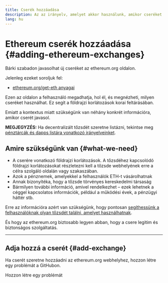 ```yaml
---
title: Cserék hozzáadása
description: Az az irányelv, amelyet akkor használunk, amikor cseréket adunk hozzá az ethereum.org webhelyhez
lang: hu
---
```


# Ethereum cserék hozzáadása {#adding-ethereum-exchanges}

Bárki szabadon javasolhat új cseréket az ethereum.org oldalon.

Jelenleg ezeket soroljuk fel:

- [ethereum.org/get-eth anyagai](/get-eth/)

Ezen az oldalon a felhasználó megadhatja, hol él, és megnézheti, milyen cseréket használhat. Ez segít a földrajzi korlátozások korai feltárásában.

Emiatt a kontextus miatt szükségünk van néhány konkrét információra, amikor cserét javasol.

**MEGJEGYZÉS:** Ha decentralizált tőzsdét szeretne listázni, tekintse meg [pénztárcák és dapps listára vonatkozó irányelveinket](/contributing/adding-products/).

## Amire szükségünk van {#what-we-need}

- A cserére vonatkozó földrajzi korlátozások. A tőzsdéhez kapcsolódó földrajzi korlátozásokat részletezni kell a tőzsde webhelyének erre a célra szolgáló oldalán vagy szakaszában.
- Azok a pénznemek, amelyekkel a felhasználók ETH-t vásárolhatnak
- Annak bizonyítéka, hogy a tőzsde törvényes kereskedelmi társaság
- Bármilyen további információ, amivel rendelkezhet – ezek lehetnek a céggel kapcsolatos információk, például a működési évek, a pénzügyi háttér stb.

Erre az információra azért van szükségünk, hogy pontosan [segíthessünk a felhasználóknak olyan tőzsdét találni, amelyet használhatnak](/get-eth/#country-picker).

És hogy az ethereum.org biztosabb legyen abban, hogy a csere legitim és biztonságos szolgáltatás.

---

## Adja hozzá a cserét {#add-exchange}

Ha cserét szeretne hozzáadni az ethereum.org webhelyhez, hozzon létre egy problémát a GitHubon.

<ButtonLink to="https://github.com/ethereum/ethereum-org-website/issues/new?assignees=&labels=content+%3Afountain_pen%3A&template=suggest_exchange.yaml">
  Hozzon létre egy problémát
</ButtonLink>
